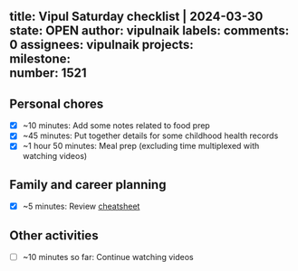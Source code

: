 title:	Vipul Saturday checklist | 2024-03-30
state:	OPEN
author:	vipulnaik
labels:	
comments:	0
assignees:	vipulnaik
projects:	
milestone:	
number:	1521
--
## Personal chores

- [x] ~10 minutes: Add some notes related to food prep
- [x] ~45 minutes: Put together details for some childhood health records
- [x] ~1 hour 50 minutes: Meal prep (excluding time multiplexed with watching videos)

## Family and career planning

- [x] ~5 minutes: Review [cheatsheet](https://github.com/vipulnaik/working-drafts/blob/master/programming-notes/scala-javascript-python-comparison-cheatsheets.md)

## Other activities

- [ ] ~10 minutes so far: Continue watching videos
